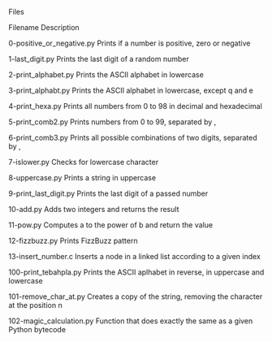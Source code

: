Files

Filename	Description

0-positive_or_negative.py	Prints if a number is positive, zero or negative

1-last_digit.py	Prints the last digit of a random number

2-print_alphabet.py	Prints the ASCII alphabet in lowercase

3-print_alphabt.py	Prints the ASCII alphabet in lowercase, except q and e

4-print_hexa.py	Prints all numbers from 0 to 98 in decimal and hexadecimal

5-print_comb2.py	Prints numbers from 0 to 99, separated by ,

6-print_comb3.py	Prints all possible combinations of two digits, separated by ,

7-islower.py	Checks for lowercase character

8-uppercase.py	Prints a string in uppercase

9-print_last_digit.py	Prints the last digit of a passed number

10-add.py	Adds two integers and returns the result

11-pow.py	Computes a to the power of b and return the value

12-fizzbuzz.py	Prints FizzBuzz pattern

13-insert_number.c	Inserts a node in a linked list according to a given index

100-print_tebahpla.py	Prints the ASCII aplhabet in reverse, in uppercase and lowercase

101-remove_char_at.py	Creates a copy of the string, removing the character at the position n

102-magic_calculation.py	Function that does exactly the same as a given Python bytecode
